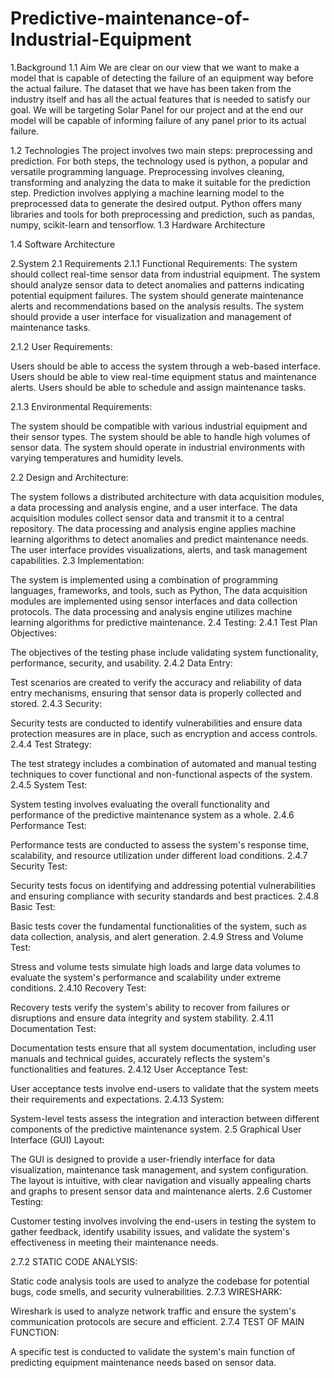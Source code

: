 # Predictive-maintenance-of-Industrial-Equipment
1.Background 
1.1	Aim
We are clear on our view that we want to make a model that is capable of detecting the failure of an equipment way before the actual failure.
The dataset that we have has been taken from the industry itself and has all the actual features that is needed to satisfy our goal.
We will be targeting Solar Panel for our project and at the end our model will be capable of informing failure of any panel prior to its actual failure.

1.2	Technologies
The project involves two main steps: preprocessing and prediction. For both steps, the technology used is python, a popular and versatile programming language. Preprocessing involves cleaning, transforming and analyzing the data to make it suitable for the prediction step. Prediction involves applying a machine learning model to the preprocessed data to generate the desired output. Python offers many libraries and tools for both preprocessing and prediction, such as pandas, numpy, scikit-learn and tensorflow.
1.3	Hardware Architecture
 


1.4	Software Architecture 
 

 
 
 
2.System
2.1 Requirements
2.1.1 Functional Requirements:
The system should collect real-time sensor data from industrial equipment.
The system should analyze sensor data to detect anomalies and patterns indicating potential equipment failures.
The system should generate maintenance alerts and recommendations based on the analysis results.
The system should provide a user interface for visualization and management of maintenance tasks.

2.1.2 User Requirements:

Users should be able to access the system through a web-based interface.
Users should be able to view real-time equipment status and maintenance alerts.
Users should be able to schedule and assign maintenance tasks.

2.1.3 Environmental Requirements:

The system should be compatible with various industrial equipment and their sensor types.
The system should be able to handle high volumes of sensor data.
The system should operate in industrial environments with varying temperatures and humidity levels.

2.2 Design and Architecture:
 

The system follows a distributed architecture with data acquisition modules, a data processing and analysis engine, and a user interface.
The data acquisition modules collect sensor data and transmit it to a central repository.
The data processing and analysis engine applies machine learning algorithms to detect anomalies and predict maintenance needs.
The user interface provides visualizations, alerts, and task management capabilities.
2.3 Implementation:

The system is implemented using a combination of programming languages, frameworks, and tools, such as Python,
The data acquisition modules are implemented using sensor interfaces and data collection protocols.
The data processing and analysis engine utilizes machine learning algorithms for predictive maintenance.
2.4 Testing:
2.4.1 Test Plan Objectives:

The objectives of the testing phase include validating system functionality, performance, security, and usability.
2.4.2 Data Entry:

Test scenarios are created to verify the accuracy and reliability of data entry mechanisms, ensuring that sensor data is properly collected and stored.
2.4.3 Security:

Security tests are conducted to identify vulnerabilities and ensure data protection measures are in place, such as encryption and access controls.
2.4.4 Test Strategy:

The test strategy includes a combination of automated and manual testing techniques to cover functional and non-functional aspects of the system.
2.4.5 System Test:

System testing involves evaluating the overall functionality and performance of the predictive maintenance system as a whole.
2.4.6 Performance Test:

Performance tests are conducted to assess the system's response time, scalability, and resource utilization under different load conditions.
2.4.7 Security Test:

Security tests focus on identifying and addressing potential vulnerabilities and ensuring compliance with security standards and best practices.
2.4.8 Basic Test:

Basic tests cover the fundamental functionalities of the system, such as data collection, analysis, and alert generation.
2.4.9 Stress and Volume Test:

Stress and volume tests simulate high loads and large data volumes to evaluate the system's performance and scalability under extreme conditions.
2.4.10 Recovery Test:

Recovery tests verify the system's ability to recover from failures or disruptions and ensure data integrity and system stability.
2.4.11 Documentation Test:

Documentation tests ensure that all system documentation, including user manuals and technical guides, accurately reflects the system's functionalities and features.
2.4.12 User Acceptance Test:

User acceptance tests involve end-users to validate that the system meets their requirements and expectations.
2.4.13 System:

System-level tests assess the integration and interaction between different components of the predictive maintenance system.
2.5 Graphical User Interface (GUI) Layout:

The GUI is designed to provide a user-friendly interface for data visualization, maintenance task management, and system configuration.
The layout is intuitive, with clear navigation and visually appealing charts and graphs to present sensor data and maintenance alerts.
2.6 Customer Testing:

Customer testing involves involving the end-users in testing the system to gather feedback, identify usability issues, and validate the system's effectiveness in meeting their maintenance needs.

2.7.2 STATIC CODE ANALYSIS:

Static code analysis tools are used to analyze the codebase for potential bugs, code smells, and security vulnerabilities.
2.7.3 WIRESHARK:

Wireshark is used to analyze network traffic and ensure the system's communication protocols are secure and efficient.
2.7.4 TEST OF MAIN FUNCTION:

A specific test is conducted to validate the system's main function of predicting equipment maintenance needs based on sensor data.

